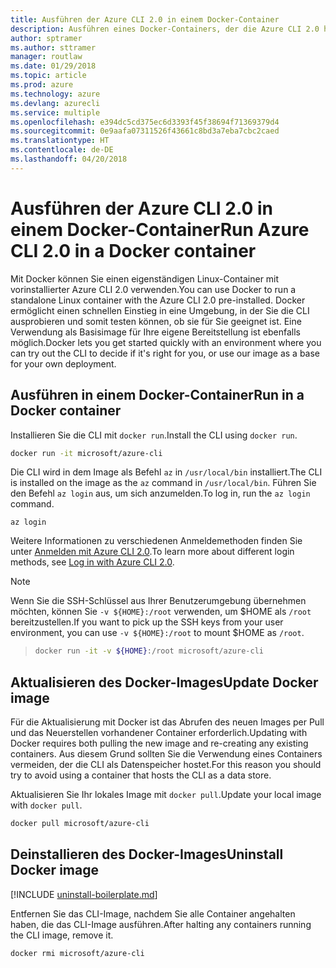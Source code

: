 ```yaml
---
title: Ausführen der Azure CLI 2.0 in einem Docker-Container
description: Ausführen eines Docker-Containers, der die Azure CLI 2.0 hostet
author: sptramer
ms.author: sttramer
manager: routlaw
ms.date: 01/29/2018
ms.topic: article
ms.prod: azure
ms.technology: azure
ms.devlang: azurecli
ms.service: multiple
ms.openlocfilehash: e394dc5cd375ec6d3393f45f38694f71369379d4
ms.sourcegitcommit: 0e9aafa07311526f43661c8bd3a7eba7cbc2caed
ms.translationtype: HT
ms.contentlocale: de-DE
ms.lasthandoff: 04/20/2018
---
```

# <a name="run-azure-cli-20-in-a-docker-container"></a><span data-ttu-id="dc9b0-103">Ausführen der Azure CLI 2.0 in einem Docker-Container</span><span class="sxs-lookup"><span data-stu-id="dc9b0-103">Run Azure CLI 2.0 in a Docker container</span></span>

<span data-ttu-id="dc9b0-104">Mit Docker können Sie einen eigenständigen Linux-Container mit vorinstallierter Azure CLI 2.0 verwenden.</span><span class="sxs-lookup"><span data-stu-id="dc9b0-104">You can use Docker to run a standalone Linux container with the Azure CLI 2.0 pre-installed.</span></span> <span data-ttu-id="dc9b0-105">Docker ermöglicht einen schnellen Einstieg in eine Umgebung, in der Sie die CLI ausprobieren und somit testen können, ob sie für Sie geeignet ist. Eine Verwendung als Basisimage für Ihre eigene Bereitstellung ist ebenfalls möglich.</span><span class="sxs-lookup"><span data-stu-id="dc9b0-105">Docker lets you get started quickly with an environment where you can try out the CLI to decide if it's right for you, or use our image as a base for your own deployment.</span></span>

## <a name="run-in-a-docker-container"></a><span data-ttu-id="dc9b0-106">Ausführen in einem Docker-Container</span><span class="sxs-lookup"><span data-stu-id="dc9b0-106">Run in a Docker container</span></span>

<span data-ttu-id="dc9b0-107">Installieren Sie die CLI mit `docker run`.</span><span class="sxs-lookup"><span data-stu-id="dc9b0-107">Install the CLI using `docker run`.</span></span>

   ```bash
   docker run -it microsoft/azure-cli
   ```

<span data-ttu-id="dc9b0-108">Die CLI wird in dem Image als Befehl `az` in `/usr/local/bin` installiert.</span><span class="sxs-lookup"><span data-stu-id="dc9b0-108">The CLI is installed on the image as the `az` command in `/usr/local/bin`.</span></span> <span data-ttu-id="dc9b0-109">Führen Sie den Befehl `az login` aus, um sich anzumelden.</span><span class="sxs-lookup"><span data-stu-id="dc9b0-109">To log in, run the `az login` command.</span></span>

```azurecli
az login
```

<span data-ttu-id="dc9b0-110">Weitere Informationen zu verschiedenen Anmeldemethoden finden Sie unter [Anmelden mit Azure CLI 2.0](authenticate-azure-cli.md).</span><span class="sxs-lookup"><span data-stu-id="dc9b0-110">To learn more about different login methods, see [Log in with Azure CLI 2.0](authenticate-azure-cli.md).</span></span>

> [!NOTE]
> <span data-ttu-id="dc9b0-111">Wenn Sie die SSH-Schlüssel aus Ihrer Benutzerumgebung übernehmen möchten, können Sie `-v ${HOME}:/root` verwenden, um $HOME als `/root` bereitzustellen.</span><span class="sxs-lookup"><span data-stu-id="dc9b0-111">If you want to pick up the SSH keys from your user environment, you can use `-v ${HOME}:/root` to mount $HOME as `/root`.</span></span>

> ```bash
> docker run -it -v ${HOME}:/root microsoft/azure-cli
> ```

## <a name="update-docker-image"></a><span data-ttu-id="dc9b0-112">Aktualisieren des Docker-Images</span><span class="sxs-lookup"><span data-stu-id="dc9b0-112">Update Docker image</span></span>

<span data-ttu-id="dc9b0-113">Für die Aktualisierung mit Docker ist das Abrufen des neuen Images per Pull und das Neuerstellen vorhandener Container erforderlich.</span><span class="sxs-lookup"><span data-stu-id="dc9b0-113">Updating with Docker requires both pulling the new image and re-creating any existing containers.</span></span> <span data-ttu-id="dc9b0-114">Aus diesem Grund sollten Sie die Verwendung eines Containers vermeiden, der die CLI als Datenspeicher hostet.</span><span class="sxs-lookup"><span data-stu-id="dc9b0-114">For this reason you should try to avoid using a container that hosts the CLI as a data store.</span></span>

<span data-ttu-id="dc9b0-115">Aktualisieren Sie Ihr lokales Image mit `docker pull`.</span><span class="sxs-lookup"><span data-stu-id="dc9b0-115">Update your local image with `docker pull`.</span></span>

```bash
docker pull microsoft/azure-cli
```

## <a name="uninstall-docker-image"></a><span data-ttu-id="dc9b0-116">Deinstallieren des Docker-Images</span><span class="sxs-lookup"><span data-stu-id="dc9b0-116">Uninstall Docker image</span></span>

[!INCLUDE [uninstall-boilerplate.md](includes/uninstall-boilerplate.md)]

<span data-ttu-id="dc9b0-117">Entfernen Sie das CLI-Image, nachdem Sie alle Container angehalten haben, die das CLI-Image ausführen.</span><span class="sxs-lookup"><span data-stu-id="dc9b0-117">After halting any containers running the CLI image, remove it.</span></span>

```bash
docker rmi microsoft/azure-cli
```

